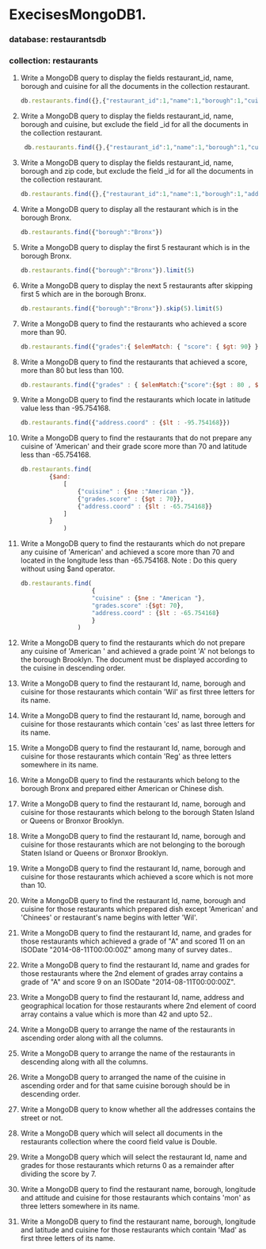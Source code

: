 # ExecisesMongoDB1. 

### database: restaurantsdb
### collection: restaurants

1. Write a MongoDB query to display the fields restaurant_id, name, borough and cuisine for all the documents in the collection restaurant.
   
    ```js 
    db.restaurants.find({},{"restaurant_id":1,"name":1,"borough":1,"cuisine":1})
    ```

2. Write a MongoDB query to display the fields restaurant_id, name, borough and cuisine, but exclude the field _id for all the documents in the collection restaurant. 
   
   ```js 
    db.restaurants.find({},{"restaurant_id":1,"name":1,"borough":1,"cuisine":1,"_id":0})
    ```

3. Write a MongoDB query to display the fields restaurant_id, name, borough and zip code, but exclude the field _id for all the documents in the collection restaurant. 

    ```js 
    db.restaurants.find({},{"restaurant_id":1,"name":1,"borough":1,"address.zipcode":1,"_id":0})
    ```

4. Write a MongoDB query to display all the restaurant which is in the borough Bronx. 

    ```js 
    db.restaurants.find({"borough":"Bronx"})
    ```

5. Write a MongoDB query to display the first 5 restaurant which is in the borough Bronx. 

    ```js 
    db.restaurants.find({"borough":"Bronx"}).limit(5)
     ```

6. Write a MongoDB query to display the next 5 restaurants after skipping first 5 which are in the borough Bronx. 
    
    ```js 
    db.restaurants.find({"borough":"Bronx"}).skip(5).limit(5)
     ```

7. Write a MongoDB query to find the restaurants who achieved a score more than 90. 

    ```js 
    db.restaurants.find({"grades":{ $elemMatch: { "score": { $gt: 90} }}})
    ```

8. Write a MongoDB query to find the restaurants that achieved a score, more than 80 but less than 100. 

    ```js 
    db.restaurants.find({"grades" : { $elemMatch:{"score":{$gt : 80 , $lt :100}}}})
    ```

9.  Write a MongoDB query to find the restaurants which locate in latitude value less than -95.754168.

    ```js 
    db.restaurants.find({"address.coord" : {$lt : -95.754168}})
    ```

10. Write a MongoDB query to find the restaurants that do not prepare any cuisine of 'American' and their grade score more than 70 and latitude less than -65.754168. 

    ```js 
    db.restaurants.find(
            {$and:
                [
                    {"cuisine" : {$ne :"American "}},
                    {"grades.score" : {$gt : 70}},
                    {"address.coord" : {$lt : -65.754168}}
                ]
            }
                )
    ```

11. Write a MongoDB query to find the restaurants which do not prepare any cuisine of 'American' and achieved a score more than 70 and located in the longitude less than -65.754168.
Note : Do this query without using $and operator. 

    ```js 
    db.restaurants.find(
                        {
                        "cuisine" : {$ne : "American "},
                        "grades.score" :{$gt: 70},
                        "address.coord" : {$lt : -65.754168}
                        }
                    )
    ```

13. Write a MongoDB query to find the restaurants which do not prepare any cuisine of 'American ' and achieved a grade point 'A' not belongs to the borough Brooklyn. The document must be displayed according to the cuisine in descending order. 


14. Write a MongoDB query to find the restaurant Id, name, borough and cuisine for those restaurants which contain 'Wil' as first three letters for its name. 


15. Write a MongoDB query to find the restaurant Id, name, borough and cuisine for those restaurants which contain 'ces' as last three letters for its name. 


16. Write a MongoDB query to find the restaurant Id, name, borough and cuisine for those restaurants which contain 'Reg' as three letters somewhere in its name. 


17. Write a MongoDB query to find the restaurants which belong to the borough Bronx and prepared either American or Chinese dish. 


18. Write a MongoDB query to find the restaurant Id, name, borough and cuisine for those restaurants which belong to the borough Staten Island or Queens or Bronxor Brooklyn. 


19. Write a MongoDB query to find the restaurant Id, name, borough and cuisine for those restaurants which are not belonging to the borough Staten Island or Queens or Bronxor Brooklyn. 


20. Write a MongoDB query to find the restaurant Id, name, borough and cuisine for those restaurants which achieved a score which is not more than 10. 


21. Write a MongoDB query to find the restaurant Id, name, borough and cuisine for those restaurants which prepared dish except 'American' and 'Chinees' or restaurant's name begins with letter 'Wil'. 


22. Write a MongoDB query to find the restaurant Id, name, and grades for those restaurants which achieved a grade of "A" and scored 11 on an ISODate "2014-08-11T00:00:00Z" among many of survey dates.. 


23. Write a MongoDB query to find the restaurant Id, name and grades for those restaurants where the 2nd element of grades array contains a grade of "A" and score 9 on an ISODate "2014-08-11T00:00:00Z". 


24. Write a MongoDB query to find the restaurant Id, name, address and geographical location for those restaurants where 2nd element of coord array contains a value which is more than 42 and upto 52.. 


25. Write a MongoDB query to arrange the name of the restaurants in ascending order along with all the columns. 


26. Write a MongoDB query to arrange the name of the restaurants in descending along with all the columns. 


27. Write a MongoDB query to arranged the name of the cuisine in ascending order and for that same cuisine borough should be in descending order. 


28. Write a MongoDB query to know whether all the addresses contains the street or not. 


29. Write a MongoDB query which will select all documents in the restaurants collection where the coord field value is Double. 


30. Write a MongoDB query which will select the restaurant Id, name and grades for those restaurants which returns 0 as a remainder after dividing the score by 7. 


31. Write a MongoDB query to find the restaurant name, borough, longitude and attitude and cuisine for those restaurants which contains 'mon' as three letters somewhere in its name. 


32. Write a MongoDB query to find the restaurant name, borough, longitude and latitude and cuisine for those restaurants which contain 'Mad' as first three letters of its name. 
